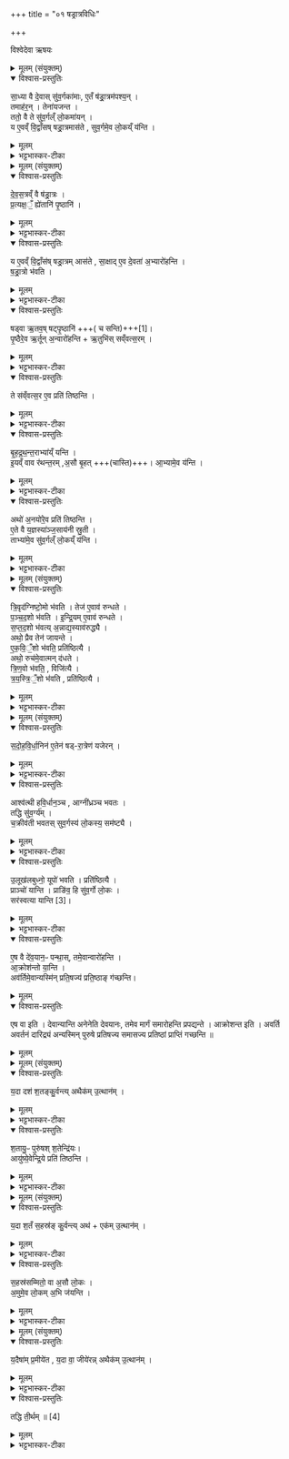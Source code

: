 +++
title = "०१ षड्रात्रविधिः"

+++

विश्वेदेवा ऋषयः
<details><summary>मूलम् (संयुक्तम्)</summary>

सा॒ध्या वै दे॒वास्सु॑व॒र्गका॑मा ए॒तँ ष॑ड्रा॒त्रम॑पश्य॒न्तमाह॑र॒न्तेना॑यजन्त॒ ततो॒ वै ते सु॑व॒र्गल्ँलो॒कमा॑य॒न्य ए॒वव्ँवि॒द्वाँस॑ष्षड्रा॒त्रमास॑ते सुव॒र्गमे॒व लो॒कय्ँय॑न्ति
</details>

<details open><summary>विश्वास-प्रस्तुतिः</summary>

सा॒ध्या वै दे॒वास् सु॑व॒र्गका॑माः,
ए॒तँ ष॑ड्रा॒त्रम॑पश्य॒न् ।  
तमाह॑र॒न् । तेना॑यजन्त ।  
ततो॒ वै ते सु॑व॒र्गल्ँ लो॒कमा॑यन् ।  
य ए॒वव्ँ वि॒द्वाँसष् षड्रा॒त्रमास॑ते ,
सुव॒र्गमे॒व लो॒कय्ँ य॑न्ति ।  
</details>

<details><summary>मूलम्</summary>

सा॒ध्या वै दे॒वास् सु॑व॒र्गका॑माः,
ए॒तँ ष॑ड्रा॒त्रम॑पश्य॒न् ।  
तमाह॑र॒न् । तेना॑यजन्त ।  
ततो॒ वै ते सु॑व॒र्गल्ँ लो॒कमा॑यन् ।  
य ए॒वव्ँ वि॒द्वाँसष् षड्रा॒त्रमास॑ते ,
सुव॒र्गमे॒व लो॒कय्ँ य॑न्ति ।  
</details>

<details><summary>भट्टभास्कर-टीका</summary>

1अथ चत्वारष्षडहास्सन्ति - साध्यानां प्रथमः, द्वितीय उपरिष्टात्, त्रिककुत् तृतीयः, अभ्यासश्चतुर्थः । तत्र प्रथमं विदधाति - साध्या वा इत्यादि ॥ गतम् । साध्या देवविशेषाः । तत्र कर्तरि यत्, उदात्तनिवृत्तिस्वरेण तत उदात्तत्वम् । आसते इत्यादि । चोदितत्वात्सत्त्रं षड्रात्रः, अत एव बहुवचनं देवा इति ॥
</details>

<details><summary>मूलम् (संयुक्तम्)</summary>

देवस॒त्त्रव्ँवै ष॑ड्रा॒त्रᳶ प्र॒त्यक्ष॒ँ॒ ह्ये॑तानि॑ पृ॒ष्ठानि॒ य ए॒वव्ँवि॒द्वाँस॑ष्षड्रा॒त्रमास॑ते सा॒क्षादे॒व दे॒वता॑ अ॒भ्यारो॑हन्ति षड्रा॒त्रो भ॑वति॒ षड्वा ऋ॒तव॒ष्षट्पृ॒ष्ठानि॑ [1]  
पृ॒ष्ठैरे॒वर्तून॒न्वारो॑हन्त्यृ॒तुभि॑स्सव्ँवत्स॒रन्ते स॑व्ँवत्स॒र ए॒व प्रति॑ तिष्ठन्ति बृहद्रथन्त॒राभ्या॑य्ँयन्ती॒यव्ँवाव र॑थन्त॒रम॒सौ बृ॒हदा॒भ्यामे॒व य॒न्त्यथो॑ अ॒नयो॑रे॒व प्रति॑ तिष्ठन्त्ये॒ते वै य॒ज्ञस्या॑ञ्ज॒साय॑नी स्रु॒ती ताभ्या॑मे॒व सु॑व॒र्गल्ँलो॒कय्ँय॑न्ति
</details>

<details open><summary>विश्वास-प्रस्तुतिः</summary>

दे॒व॒स॒त्रव्ँ वै ष॑ड्रा॒त्रः ।  
प्र॒त्यक्ष॒ँ॒ ह्ये॑तानि॑ पृ॒ष्ठानि॑ ।  
</details>

<details><summary>मूलम्</summary>

दे॒व॒स॒त्रव्ँ वै ष॑ड्रा॒त्रः ।  
प्र॒त्यक्ष॒ँ॒ ह्ये॑तानि॑ पृ॒ष्ठानि॑ ।  
</details>

<details><summary>भट्टभास्कर-टीका</summary>

2देवसत्त्रमित्यादि ॥ देवैर्दृष्टत्वात् । यद्वा - देवा एव सत्त्रात्मना तिष्ठन्तीति देवसत्त्रं । तदेवाह प्रत्यक्षमेव हि अव्यवधानेन वर्तन्ते यान्येतानि पृष्ठानि रथन्तरादीनि तान्येव हि देवाः देवतुल्यत्वात्, अतो देवसत्त्रम् । 'कूलतीर' इत्यादिना प्रत्यक्षशब्द उत्तरपदाद्युदात्तः ।
</details>

<details open><summary>विश्वास-प्रस्तुतिः</summary>

य ए॒वव्ँ वि॒द्वाँस॑ष् षड्रा॒त्रम् आस॑ते ,
सा॒क्षाद् ए॒व दे॒वता॑ अ॒भ्यारो॑हन्ति ।  
ष॒ड्रा॒त्रो भ॑वति ।
</details>

<details><summary>मूलम्</summary>

य ए॒वव्ँ वि॒द्वाँस॑ष् षड्रा॒त्रम् आस॑ते ,
सा॒क्षाद् ए॒व दे॒वता॑ अ॒भ्यारो॑हन्ति ।  
ष॒ड्रा॒त्रो भ॑वति ।
</details>

<details><summary>भट्टभास्कर-टीका</summary>

तस्मात्साक्षादव्यवधानेन देवतास्थानमभ्यारोहन्ति । देवताशब्देन साहचर्यात् तदीय स्थानमुच्यते । देवता एव वा प्रविशन्ति । सत्त्रत्वात्सर्वत्र बहुवचनम् । पृष्ठानीति वचनात् पृष्ठ्यः षडहो भवतीति गम्यते । तच्चेदानीमेव दर्शयिष्यति त्रिवृदग्निष्टोम इत्यादिना ।
</details>

<details open><summary>विश्वास-प्रस्तुतिः</summary>

षड्वा ऋ॒तव॒ष् षट्पृ॒ष्ठानि॑ +++( च सन्ति)+++[1]।  
पृ॒ष्ठैरे॒व  ऋ॒र्तून् अ॒न्वारो॑हन्ति + ऋ॒तुभि॑स् सव्ँवत्स॒रम् ।  
</details>

<details><summary>मूलम्</summary>

षड्वा ऋ॒तव॒ष् षट्पृ॒ष्ठानि॑ +++( च सन्ति)+++[1]।  
पृ॒ष्ठैरे॒व  ऋ॒र्तून् अ॒न्वारो॑हन्ति + ऋ॒तुभि॑स् सव्ँवत्स॒रम् ।  
</details>

<details><summary>भट्टभास्कर-टीका</summary>

षट्त्वान्वयात् षड्भिः पृष्ठैः ऋतूननुक्रमेणारोहन्ति।
उक्तौ स्वरसमासौ । ऋतुभिश्च संवत्सरं आदित्यात्मानम् ।
</details>

<details open><summary>विश्वास-प्रस्तुतिः</summary>

ते स॑व्ँवत्स॒र ए॒व प्रति॑ तिष्ठन्ति ।  
</details>

<details><summary>मूलम्</summary>

ते स॑व्ँवत्स॒र ए॒व प्रति॑ तिष्ठन्ति ।  
</details>

<details><summary>भट्टभास्कर-टीका</summary>

अथ ते तत्रैव प्रतिष्ठिता भवन्ति ।
</details>

<details open><summary>विश्वास-प्रस्तुतिः</summary>

बृ॒ह॒द्र॒थ॒न्त॒राभ्या॑य्ँ यन्ति ।  
इ॒यव्ँ वाव र॑थन्त॒रम् ,अ॒सौ बृ॒हत् +++(चास्ति)+++। आ॒भ्यामे॒व य॑न्ति ।  
</details>

<details><summary>मूलम्</summary>

बृ॒ह॒द्र॒थ॒न्त॒राभ्या॑य्ँ यन्ति ।  
इ॒यव्ँ वाव र॑थन्त॒रम् ,अ॒सौ बृ॒हत् +++(चास्ति)+++। आ॒भ्यामे॒व य॑न्ति ।  
</details>

<details><summary>भट्टभास्कर-टीका</summary>

अथ बृहद्रथन्तराभ्यामिति । द्वितीयत्वेऽपि अल्पाच्तरत्वाद्वृहतः पूर्वनिपातः । अत्रायं षडहोतिरात्रोहीनः, तत्रान्त्येऽहनि बृहद्रथन्तराभ्यां यन्ति गच्छन्ति यागं निर्वर्तयन्ति । पूर्वेषु त्वहस्सु 'प्रत्यक्षं ह्येतानि' इति वचनात् वैरूपादीन्यपि यथायथं वर्तन्ते । इयमित्यादि । गतम् ।
</details>

<details open><summary>विश्वास-प्रस्तुतिः</summary>

अथो॑ अ॒नयो॑रे॒व प्रति॑ तिष्ठन्ति ।  
ए॒ते वै य॒ज्ञस्या॑ञ्ज॒साय॑नी स्रु॒ती ।  
ताभ्या॑मे॒व सु॑व॒र्गल्ँ लो॒कय्ँ य॑न्ति ।  
</details>

<details><summary>मूलम्</summary>

अथो॑ अ॒नयो॑रे॒व प्रति॑ तिष्ठन्ति ।  
ए॒ते वै य॒ज्ञस्या॑ञ्ज॒साय॑नी स्रु॒ती ।  
ताभ्या॑मे॒व सु॑व॒र्गल्ँ लो॒कय्ँ य॑न्ति ।  
</details>

<details><summary>भट्टभास्कर-टीका</summary>

अपिचानयोर्द्यावापृथिव्योः प्रतिष्ठिता भवन्ति । यावदिमे तावत् स्थास्यन्ति । 'त्यदादीनां यद्यत्परम्' इतीदमश्शेषः । एते बृहद्रथन्तरे यज्ञस्याञ्जसा आर्जवेन अपरिहारेण गमनसाधने स्रुती मार्गौ 'अञ्जस उपसंख्यानम्' इत्यलुक् ॥
</details>

<details><summary>मूलम् (संयुक्तम्)</summary>

त्रि॒वृद॑ग्निष्टो॒मो भ॑वति॒ तेज॑ ए॒वाव॑ रुन्धते पञ्चद॒शो भ॑वतीन्द्रि॒यमे॒वाव॑ रुन्धते सप्तद॒शः [2]  
भ॒व॒त्य॒न्नाद्य॒स्याव॑रुद्ध्या॒ अथो॒ प्रैव तेन॑ जायन्त एकवि॒ँ॒शो भ॑वति॒ प्रति॑ष्ठित्या॒ अथो॒ रुच॑मे॒वात्मन्द॑धते त्रिण॒वो भ॑वति॒ विजि॑त्यै त्रयस्त्रि॒ँ॒शो भ॑वति॒ प्रति॑ष्ठित्यै
</details>

<details open><summary>विश्वास-प्रस्तुतिः</summary>

त्रि॒वृद॑ग्निष्टो॒मो भ॑वति । तेज॑ ए॒वाव॑ रुन्धते ।  
प॒ञ्च॒द॒शो भ॑वति । इ॒न्द्रि॒यम् ए॒वाव॑ रुन्धते ।  
स॒प्त॒द॒शो भ॑वत्य् अ॒न्नाद्य॒स्याव॑रुद्ध्यै ।  
अथो॒ प्रैव तेन॑ जायन्ते ।  
ए॒क॒वि॒ँ॒शो भ॑वति॒  प्रति॑ष्ठित्यै ।  
अथो॒ रुच॑मे॒वात्मन् द॑धते ।  
त्रि॒ण॒वो भ॑वति॒ , विजि॑त्यै ।  
त्र॒य॒स्त्रि॒ँ॒शो भ॑वति , प्रति॑ष्ठित्यै ।
</details>

<details><summary>मूलम्</summary>

त्रि॒वृद॑ग्निष्टो॒मो भ॑वति । तेज॑ ए॒वाव॑ रुन्धते ।  
प॒ञ्च॒द॒शो भ॑वति । इ॒न्द्रि॒यम् ए॒वाव॑ रुन्धते ।  
स॒प्त॒द॒शो भ॑वत्य् अ॒न्नाद्य॒स्याव॑रुद्ध्यै ।  
अथो॒ प्रैव तेन॑ जायन्ते ।  
ए॒क॒वि॒ँ॒शो भ॑वति॒  प्रति॑ष्ठित्यै ।  
अथो॒ रुच॑मे॒वात्मन् द॑धते ।  
त्रि॒ण॒वो भ॑वति॒ , विजि॑त्यै ।  
त्र॒य॒स्त्रि॒ँ॒शो भ॑वति , प्रति॑ष्ठित्यै ।
</details>

<details><summary>भट्टभास्कर-टीका</summary>

6त्रिवृदग्निष्टोम इति ॥ पृष्ठ्यष्षडहं दर्शयति - त्रिवृदग्निष्टोमो रथन्तरसामा प्रथममहः । पञ्चदश उक्थ्यो बृहत्सामा द्वितीयमहः । सप्तदश उक्थ्यो वैरूपसामा तृतीयमहः । एकविंशष् षोडशी वैराजसामा चतुर्थम् । त्रिणव उक्थ्यः शाक्वरसामा पञ्चमम् । त्रयस्त्रिंश उक्थ्यो रैवतसामा षष्ठम् । इत्येष पृष्ठ्यष्षडहः । वैकृतस्तु विशेषो यथावद्योज्य इति । त्रिवृदादयश्शब्दा व्याख्याताः ॥
</details>

<details><summary>मूलम् (संयुक्तम्)</summary>

सदोहविर्धा॒निन॑ ए॒तेन॑ षड्रा॒त्रेण॑ यजेर॒न्नाश्व॑त्थी हवि॒र्धान॒ञ्चाग्नी॑ध्रञ्च भवत॒स्तद्धि सु॑व॒र्ग्य॑ञ्च॒क्रीव॑ती भवतस्सुव॒र्गस्य॑ लो॒कस्य॒ सम॑ष्ट्या उ॒लूख॑लबुध्नो॒ यूपो॑ भवति॒ प्रति॑ष्ठित्यै॒ प्राञ्चो॑ यान्ति॒ प्राङि॑व॒ हि सु॑व॒र्गः [3]  
लो॒कस्सर॑स्वत्या यान्त्ये॒ष वै दे॑व॒यान॒ᳶ पन्था॒स्तमे॒वान्वारो॑हन्त्या॒क्रोश॑न्तो या॒न्त्यव॑र्तिमे॒वान्यस्मि॑न्प्रति॒षज्य॑ प्रति॒ष्ठाङ्ग॑च्छन्ति
</details>

<details open><summary>विश्वास-प्रस्तुतिः</summary>

स॒दो॒ह॒वि॒र्धा॒निन॑ ए॒तेन॑ षड्-रा॒त्रेण॑ यजेरन् ।  
</details>

<details><summary>मूलम्</summary>

स॒दो॒ह॒वि॒र्धा॒निन॑ ए॒तेन॑ षड्-रा॒त्रेण॑ यजेरन् ।  
</details>

<details><summary>भट्टभास्कर-टीका</summary>

4सदोहविर्धानिन इत्युत्तरार्थोनुवादः विशेषं दर्शयितुम् ।
</details>

<details open><summary>विश्वास-प्रस्तुतिः</summary>

आश्व॑त्थी हवि॒र्धान॒ञ्च , आग्नी॑ध्रञ्च भवतः ।   
तद्धि सु॑व॒र्ग्य॑म् ।  
च॒क्रीव॑ती भवतस् सुव॒र्गस्य॑ लो॒कस्य॒ सम॑ष्ट्यै ।  
</details>

<details><summary>मूलम्</summary>

आश्व॑त्थी हवि॒र्धान॒ञ्च , आग्नी॑ध्रञ्च भवतः ।   
तद्धि सु॑व॒र्ग्य॑म् ।  
च॒क्रीव॑ती भवतस् सुव॒र्गस्य॑ लो॒कस्य॒ सम॑ष्ट्यै ।  
</details>

<details><summary>भट्टभास्कर-टीका</summary>

आश्वत्थी इति ॥ अश्वत्थमय्यौ । विकृत्यभिप्रायमिदं स्त्रीत्वम् । हविर्धानाग्नीध्रे अश्वत्थविकृती । 'वा छन्दसि' इति पूर्वसवर्णदीर्घत्वम्, 'सुपां सुलुक्' इति लुक् । तद्धि सुवर्ग्यं सुवर्गस्य लोकस्य निमित्तम् । 'गोद्व्यचः' इति यत् । चक्रीवती चक्रयुक्ते शकटे भवतः । अन्य आहुः - एवं सति सदसो विशेषवचने तद्ग्रहणानर्थक्यात् हविर्धानस्य प्रयोजनाभावात् सदोहविर्धाने शकटवती भवत इति । 'आसन्दीवत्' इत्यादौ निपात्यते, 'नपुंसकाच्च' इति शीभावः । समष्ट्यै सम्यक्प्राप्तये । 'तादौ च' इति गतेः प्रकृतिस्वरत्वम् ।
</details>

<details open><summary>विश्वास-प्रस्तुतिः</summary>

उ॒लूख॑लबुध्नो॒ यूपो॑ भवति । प्रति॑ष्ठित्यै ।  
प्राञ्चो॑ यान्ति ।  प्राङि॑व॒ हि सु॑व॒र्गो
लो॒कः ।  
सर॑स्वत्या यान्ति [3]।
</details>

<details><summary>मूलम्</summary>

उ॒लूख॑लबुध्नो॒ यूपो॑ भवति । प्रति॑ष्ठित्यै ।  
प्राञ्चो॑ यान्ति ।  प्राङि॑व॒ हि सु॑व॒र्गो
लो॒कः ।  
सर॑स्वत्या यान्ति [3]।
</details>

<details><summary>भट्टभास्कर-टीका</summary>

उलूखलबुध्न इति । उलूखलाकारमूल इति । प्राञ्च इति । प्राङ्मुखा गच्छन्ति सत्त्रं समापयन्ति प्रकर्षेणाञ्चन्निव स्वर्गो भवति । सरस्वत्येति । तीर्थविशेषः सरस्वती, तया यान्ति तां प्राप्य सत्त्रं समापयन्ति ।
</details>

<details open><summary>विश्वास-प्रस्तुतिः</summary>

ए॒ष वै दे॑व॒यान॒ᳶ पन्था॒स्,
तमे॒वान्वारो॑हन्ति ।  
आ॒क्रोश॑न्तो या॒न्ति ।  
अव॑र्तिमे॒वान्यस्मि॑न् प्रति॒षज्य॑ प्रति॒ष्ठाङ् ग॑च्छन्ति।
</details>

<details><summary>मूलम्</summary>

ए॒ष वै दे॑व॒यान॒ᳶ पन्था॒स्,
तमे॒वान्वारो॑हन्ति ।  
आ॒क्रोश॑न्तो या॒न्ति ।  
अव॑र्तिमे॒वान्यस्मि॑न् प्रति॒षज्य॑ प्रति॒ष्ठाङ् ग॑च्छन्ति।
</details>

<details open><summary>विश्वास-प्रस्तुतिः</summary>

एष वा इति । देवान्यान्ति अनेनेति देवयानः, तमेव मार्गं समारोहन्ति प्रपद्यन्ते । आक्रोशन्त इति । अवर्ति अवर्तनं दारिद्र्यं अन्यस्मिन् पुरुषे प्रतिषज्य समासज्य प्रतिष्ठां प्राप्तिं गच्छन्ति ॥
</details>

<details><summary>मूलम्</summary>

एष वा इति । देवान्यान्ति अनेनेति देवयानः, तमेव मार्गं समारोहन्ति प्रपद्यन्ते । आक्रोशन्त इति । अवर्ति अवर्तनं दारिद्र्यं अन्यस्मिन् पुरुषे प्रतिषज्य समासज्य प्रतिष्ठां प्राप्तिं गच्छन्ति ॥
</details>

<details><summary>मूलम् (संयुक्तम्)</summary>

य॒दा दश॑ श॒तङ्कु॒र्वन्त्यथैक॑मु॒त्थानँ॑ श॒तायु॒ᳶ पुरु॑षश्श॒तेन्द्रि॑य॒ आयु॑ष्ये॒वेन्द्रि॒ये प्रति॑ तिष्ठन्ति
</details>

<details open><summary>विश्वास-प्रस्तुतिः</summary>

य॒दा दश॑ श॒तङ्कु॒र्वन्त्य् अथैक॑म् उ॒त्थान॑म् ।  
</details>

<details><summary>मूलम्</summary>

य॒दा दश॑ श॒तङ्कु॒र्वन्त्य् अथैक॑म् उ॒त्थान॑म् ।  
</details>

<details><summary>भट्टभास्कर-टीका</summary>

5यदेत्यादि ॥ यदा ऋषभाधिका दश गावः प्रसवेन शतं कुर्वन्ति अथानन्तरमेकमुत्थानं अयमपि कश्चित्समापनकालः, एतावति काले सत्त्रं समाप्यते इति एके आहुरिति यावत् ।
</details>

<details open><summary>विश्वास-प्रस्तुतिः</summary>

श॒तायु॒ᳶ पुरु॑षश् श॒तेन्द्रि॑यः।  
आयु॑ष्ये॒वेन्द्रि॒ये प्रति॑ तिष्ठन्ति ।  
</details>

<details><summary>मूलम्</summary>

श॒तायु॒ᳶ पुरु॑षश् श॒तेन्द्रि॑यः।  
आयु॑ष्ये॒वेन्द्रि॒ये प्रति॑ तिष्ठन्ति ।  
</details>

<details><summary>भट्टभास्कर-टीका</summary>

शतायुरिति । गतम् ॥ +++(विस्तृतव्याख्यानमन्यत्र मृग्यम्)+++
</details>

<details><summary>मूलम् (संयुक्तम्)</summary>

य॒दा श॒तँ स॒हस्र॑ङ्कु॒र्वन्त्यथैक॑मु॒त्थानँ॑ स॒हस्र॑सम्मितो॒ वा अ॒सौ लो॒को॑ऽमुमे॒व लो॒कम॒भि ज॑यन्ति
</details>

<details open><summary>विश्वास-प्रस्तुतिः</summary>

य॒दा श॒तँ स॒हस्र॑ङ् कु॒र्वन्त्य् अथ॑ + एक॑म् उ॒त्थान॑म् ।
</details>

<details><summary>मूलम्</summary>

य॒दा श॒तँ स॒हस्र॑ङ् कु॒र्वन्त्य् अथ॑ + एक॑म् उ॒त्थान॑म् ।
</details>

<details><summary>भट्टभास्कर-टीका</summary>

6यदा शतमित्यादि ॥ एवमेव शतं ऋषभाधिका गावः यदा सहस्रं कुर्वन्ति अथैकमुत्थानमिति वदन्त्येके, प्रसवशक्तिवैचित्र्यात् गवां पक्षभेदः ।
</details>

<details open><summary>विश्वास-प्रस्तुतिः</summary>

स॒हस्र॑सम्मितो॒ वा अ॒सौ लो॒कः ।  
अ॒मुमे॒व लो॒कम् अ॒भि ज॑यन्ति ।  
</details>

<details><summary>मूलम्</summary>

स॒हस्र॑सम्मितो॒ वा अ॒सौ लो॒कः ।  
अ॒मुमे॒व लो॒कम् अ॒भि ज॑यन्ति ।  
</details>

<details><summary>भट्टभास्कर-टीका</summary>

सहस्रसम्मितः सहस्रतुल्यः महत्त्वाद्दुःखसंपाद्यत्वाच्च ॥
</details>

<details><summary>मूलम् (संयुक्तम्)</summary>

य॒दैषा॑म्प्र॒मीये॑त य॒दा वा॒ जीये॑र॒न्नथैक॑मु॒त्थान॒न्तद्धि ती॒र्थम् ॥ [4]
</details>

<details open><summary>विश्वास-प्रस्तुतिः</summary>

य॒दैषा॑म् प्र॒मीये॑त , य॒दा वा॒ जीये॑रन्न् अथैक॑म् उ॒त्थान॑म् ।  
</details>

<details><summary>मूलम्</summary>

य॒दैषा॑म् प्र॒मीये॑त , य॒दा वा॒ जीये॑रन्न् अथैक॑म् उ॒त्थान॑म् ।  
</details>

<details><summary>भट्टभास्कर-टीका</summary>

7यदैषामत्यादि ॥ यदैषां सत्त्रिणां मध्ये कश्चित्प्रमीयेत यदा वा जीयेरन् सर्वस्वमपि ह्रियेरन् तदाऽप्येकमुत्थानमिति ।
</details>

<details open><summary>विश्वास-प्रस्तुतिः</summary>

तद्धि ती॒र्थम् ॥ [4]  
</details>

<details><summary>मूलम्</summary>

तद्धि ती॒र्थम् ॥ [4]  
</details>

<details><summary>भट्टभास्कर-टीका</summary>

तद्धि तीर्थं तारकं दुरितेभ्य इति । अर्थादियन्तं कालमावर्तते षडह इति गम्यते । उक्तं च चोदितत्वात् सत्त्रं षड्रात्र इति ॥

इति सप्तमे द्वितीये प्रथमोनुवाकः ॥  
</details>
